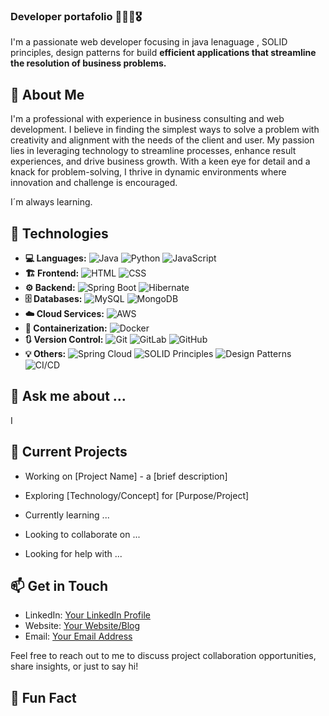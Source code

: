 ### Developer portafolio 🚀💸💡🎖️

I'm a passionate web developer focusing in java lenaguage , SOLID principles, design patterns for build **efficient applications that streamline the resolution of business problems.**

## 🚀 About Me

I'm a professional with experience in business consulting and web development. I believe in finding the simplest ways to solve a problem with creativity and alignment with the needs of the client and user.
My passion lies in leveraging technology to streamline processes, enhance result experiences, and drive business growth. With a keen eye for detail and a knack for problem-solving, I thrive in dynamic environments where innovation and challenge is encouraged.

I´m always learning.

## 🔧 Technologies
- **:computer: Languages:**  ![Java](https://img.shields.io/badge/Java-FF0000?style=for-the-badge&logo=java&logoColor=white) ![Python](https://img.shields.io/badge/Python-3776AB?style=for-the-badge&logo=python&logoColor=white) ![JavaScript](https://img.shields.io/badge/JavaScript-F7DF1E?style=for-the-badge&logo=javascript&logoColor=black)
- **:building_construction: Frontend:**  ![HTML](https://img.shields.io/badge/HTML5-E34F26?style=for-the-badge&logo=html5&logoColor=white) ![CSS](https://img.shields.io/badge/CSS3-1572B6?style=for-the-badge&logo=css3&logoColor=white)
- **:gear: Backend:**  ![Spring Boot](https://img.shields.io/badge/Spring_Boot-6DB33F?style=for-the-badge&logo=spring-boot) ![Hibernate](https://img.shields.io/badge/Hibernate-59666C?style=for-the-badge&logo=hibernate)
- **:file_cabinet: Databases:**  ![MySQL](https://img.shields.io/badge/MySQL-4479A1?style=for-the-badge&logo=mysql&logoColor=white) ![MongoDB](https://img.shields.io/badge/MongoDB-47A248?style=for-the-badge&logo=mongodb&logoColor=white)
- **:cloud: Cloud Services:**  ![AWS](https://img.shields.io/badge/AWS-232F3E?style=for-the-badge&logo=amazon-aws&logoColor=white)
- **:whale: Containerization:**  ![Docker](https://img.shields.io/badge/Docker-2496ED?style=for-the-badge&logo=docker&logoColor=white)
- **:arrows_clockwise: Version Control:**  ![Git](https://img.shields.io/badge/Git-F05032?style=for-the-badge&logo=git&logoColor=white) ![GitLab](https://img.shields.io/badge/GitLab-FCA121?style=for-the-badge&logo=gitlab&logoColor=white) ![GitHub](https://img.shields.io/badge/GitHub-181717?style=for-the-badge&logo=github&logoColor=white)
- **:bulb: Others:**  ![Spring Cloud](https://img.shields.io/badge/Spring_Cloud-6DB33F?style=for-the-badge&logo=spring-cloud) ![SOLID Principles](https://img.shields.io/badge/SOLID_Principles-007396?style=for-the-badge) ![Design Patterns](https://img.shields.io/badge/Design_Patterns-757575?style=for-the-badge) ![CI/CD](https://img.shields.io/badge/CI%2FCD-0170FE?style=for-the-badge&logo=github-actions&logoColor=white)

## 💬 Ask me about ...




I 

## 🌱 Current Projects

- Working on [Project Name] - a [brief description]
  
- Exploring [Technology/Concept] for [Purpose/Project]
  
- Currently learning ...
  
- Looking to collaborate on ...
  
- Looking for help with ...

## 📫 Get in Touch

- LinkedIn: [Your LinkedIn Profile](https://www.linkedin.com/in/sebastiantorres2121/)
- Website: [Your Website/Blog](https://www.yourwebsite.com)
- Email: [Your Email Address](mailto:str9371@gmail.com)

Feel free to reach out to me to discuss project collaboration opportunities, share insights, or just to say hi!

## 💬 Fun Fact




